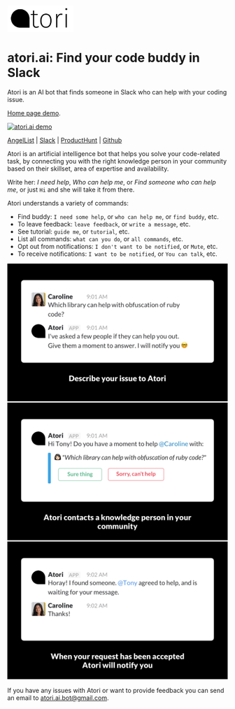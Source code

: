 <img src="https://github.com/AtoriAI/AtoriAI.github.io/blob/master/logo.png" width="30%">


# atori.ai: Find your code buddy in Slack

Atori is an AI bot that finds someone in Slack who can help with your coding issue.

[Home page demo](https://atoriai.github.io/).


[![atori.ai demo](http://img.youtube.com/vi/N8z6gWCH6wE/0.jpg)](https://www.youtube.com/watch?v=N8z6gWCH6wE "atori.ai demo")

[AngelList](https://angel.co/atori) | [Slack](https://atori.slack.com/apps/A5W71B85U-atori) | [ProductHunt](https://www.producthunt.com/posts/atori) | [Github](https://github.com/AtoriAI) 


Atori is an artificial intelligence bot that helps you solve your code-related task, by connecting you with the right knowledge person in your community based on their skillset, area of expertise and availability.

Write her: *I need help*, *Who can help me*, or *Find someone who can help me*, or just `Hi` and she will take it from there.

Atori understands a variety of commands: 
- Find buddy: `I need some help`, or `who can help me`, or `find buddy`, etc.
- To leave feedback: `leave feedback`, or `write a message`, etc.
- See tutorial: `guide me`, or `tutorial`, etc.
- List all commands: `what can you do`, or `all commands`, etc.
- Opt out from notifications: `I don't want to be notified`, or `Mute`, etc.
- To receive notifications: `I want to be notified`, or `You can talk`, etc.

![Question](https://github.com/AtoriAI/AtoriAI.github.io/blob/master/Copy%20of%201.%20Question.png)
![Connect](https://github.com/AtoriAI/AtoriAI.github.io/blob/master/Copy%20of%202.%20Connect.png)
![Success](https://github.com/AtoriAI/AtoriAI.github.io/blob/master/Copy%20of%203.%20Success.png)

If you have any issues with Atori or want to provide feedback you can send an email to atori.ai.bot@gmail.com.
